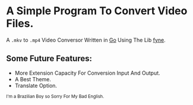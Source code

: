 # A Simple Program To Convert Video Files.

A `.mkv` to `.mp4` Video Conversor Written in [Go](https://go.dev/) Using The Lib [fyne](https://fyne.io/).

## Some Future Features:
- More Extension Capacity For Conversion Input And Output.
- A Best Theme.
- Translate Option.


<sub>I'm a Brazilian Boy so Sorry For My Bad English.</sub>